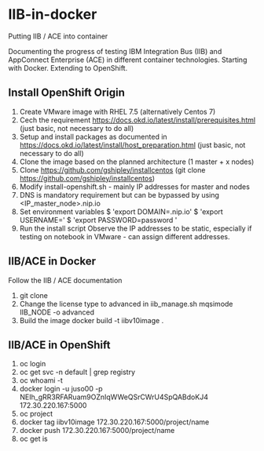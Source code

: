 # IIB-in-docker
Putting IIB / ACE into container

Documenting the progress of testing IBM Integration Bus (IIB) and AppConnect Enterprise (ACE) in different container technologies.
Starting with Docker.
Extending to OpenShift.

## Install OpenShift Origin
1. Create VMware image with RHEL 7.5 (alternatively Centos 7)
2. Cech the requirement https://docs.okd.io/latest/install/prerequisites.html (just basic, not necessary to do all)
3. Setup and install packages as documented in https://docs.okd.io/latest/install/host_preparation.html (just basic, not necessary to do all)
4. Clone the image based on the planned architecture (1 master + x nodes)
5. Clone https://github.com/gshipley/installcentos (git clone https://github.com/gshipley/installcentos)
6. Modify install-openshift.sh - mainly IP addresses for master and nodes
7. DNS is mandatory requirement but can be bypassed by using <IP_master_node>.nip.io
8. Set environment variables
	$ 'export DOMAIN=<public ip address>.nip.io'
	$ 'export USERNAME=<current user name>'
	$ 'export PASSWORD=password '
9. Run the install script
Observe the IP addresses to be static, especially if testing on notebook in VMware - can assign different addresses.

## IIB/ACE in Docker
Follow the IIB / ACE documentation
1. git clone 
2. Change the license type to advanced in iib_manage.sh
    mqsimode IIB_NODE -o advanced
3. Build the image
    docker build -t iibv10image .

## IIB/ACE in OpenShift
1. oc login
2. oc get svc -n default | grep registry
3. oc whoami -t
4. docker login -u juso00 -p NEIh_gRR3RFARuam9OZnIqWWeQSrCWrU4SpQABdoKJ4 172.30.220.167:5000
5. oc project
6. docker tag iibv10image 172.30.220.167:5000/project/name
7. docker push 172.30.220.167:5000/project/name
8. oc get is
